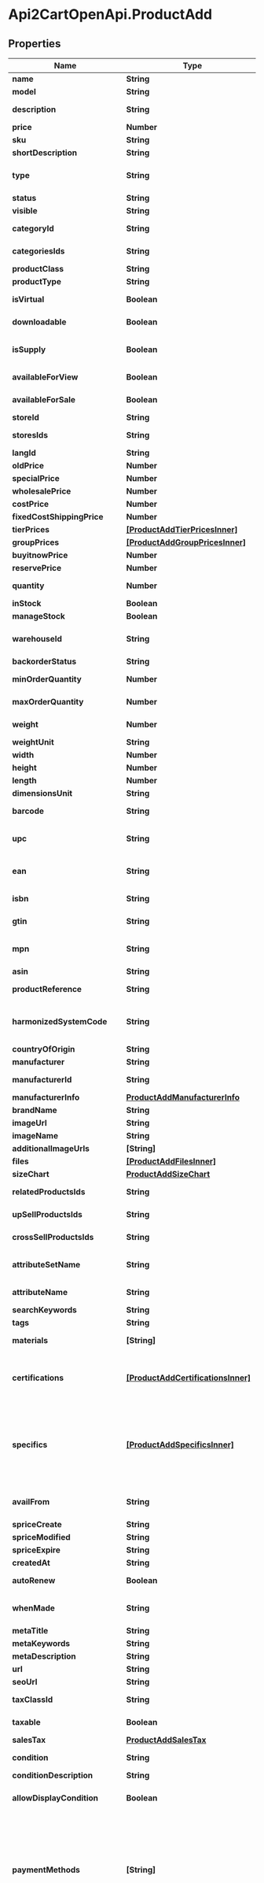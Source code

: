 # Api2CartOpenApi.ProductAdd

## Properties

Name | Type | Description | Notes
------------ | ------------- | ------------- | -------------
**name** | **String** | Defines product&#39;s name that has to be added | 
**model** | **String** | Defines product&#39;s model that has to be added | 
**description** | **String** | Defines product&#39;s description that has to be added | 
**price** | **Number** | Defines product&#39;s price that has to be added | 
**sku** | **String** | Defines product&#39;s sku that has to be added | [optional] 
**shortDescription** | **String** | Defines short description | [optional] 
**type** | **String** | Defines product&#39;s type | [optional] [default to &#39;simple&#39;]
**status** | **String** | Defines product&#39;s status | [optional] 
**visible** | **String** | Set visibility status | [optional] 
**categoryId** | **String** | Defines product add that is specified by category id | [optional] 
**categoriesIds** | **String** | Defines product add that is specified by comma-separated categories id | [optional] 
**productClass** | **String** | A categorization for the product | [optional] 
**productType** | **String** | A categorization for the product | [optional] 
**isVirtual** | **Boolean** | Defines whether the product is virtual | [optional] [default to false]
**downloadable** | **Boolean** | Defines whether the product is downloadable | [optional] [default to false]
**isSupply** | **Boolean** | If true, it indicates the product as a supply, otherwise it indicates that it is a finished product. | [optional] [default to true]
**availableForView** | **Boolean** | Specifies the set of visible/invisible products for users | [optional] [default to true]
**availableForSale** | **Boolean** | Specifies the set of visible/invisible products for sale | [optional] [default to true]
**storeId** | **String** | Store Id | [optional] 
**storesIds** | **String** | Assign product to the stores that is specified by comma-separated stores&#39; id | [optional] 
**langId** | **String** | Language id | [optional] 
**oldPrice** | **Number** | Defines product&#39;s old price | [optional] 
**specialPrice** | **Number** | Defines product&#39;s model that has to be added | [optional] 
**wholesalePrice** | **Number** | Defines product&#39;s sale price | [optional] 
**costPrice** | **Number** | Defines new product&#39;s cost price | [optional] 
**fixedCostShippingPrice** | **Number** | Specifies product&#39;s fixed cost shipping price | [optional] 
**tierPrices** | [**[ProductAddTierPricesInner]**](ProductAddTierPricesInner.md) | Defines product&#39;s tier prices | [optional] 
**groupPrices** | [**[ProductAddGroupPricesInner]**](ProductAddGroupPricesInner.md) | Defines product&#39;s group prices | [optional] 
**buyitnowPrice** | **Number** | Defines buy it now value | [optional] 
**reservePrice** | **Number** | Defines reserve price value | [optional] 
**quantity** | **Number** | Defines product&#39;s quantity that has to be added | [optional] [default to 0]
**inStock** | **Boolean** | Set stock status | [optional] 
**manageStock** | **Boolean** | Defines inventory tracking for product | [optional] 
**warehouseId** | **String** | This parameter is used for selecting a warehouse where you need to set/modify a product quantity. | [optional] 
**backorderStatus** | **String** | Set backorder status | [optional] 
**minOrderQuantity** | **Number** | The minimum quantity an order must contain, to be eligible to purchase this product. | [optional] 
**maxOrderQuantity** | **Number** | The maximum quantity an order can contain when purchasing the product. | [optional] 
**weight** | **Number** | Weight | [optional] [default to 0]
**weightUnit** | **String** | Weight Unit | [optional] 
**width** | **Number** | Defines product&#39;s width | [optional] 
**height** | **Number** | Defines product&#39;s height | [optional] 
**length** | **Number** | Defines product&#39;s length | [optional] 
**dimensionsUnit** | **String** | Weight Unit | [optional] 
**barcode** | **String** | A barcode is a unique code composed of numbers used as a product identifier. | [optional] 
**upc** | **String** | Universal Product Code. A UPC (UPC-A) is a commonly used identifer for many different products. | [optional] 
**ean** | **String** | European Article Number. An EAN is a unique 8 or 13-digit identifier that many industries (such as book publishers) use to identify products. | [optional] 
**isbn** | **String** | International Standard Book Number. An ISBN is a unique identifier for books. | [optional] 
**gtin** | **String** | Global Trade Item Number. An GTIN is an identifier for trade items. | [optional] 
**mpn** | **String** | Manufacturer Part Number. A MPN is an identifier of a particular part design or material used. | [optional] 
**asin** | **String** | Amazon Standard Identification Number. | [optional] 
**productReference** | **String** | Groups all variations, that you want to combine into one product. | [optional] 
**harmonizedSystemCode** | **String** | Harmonized System Code. An HSC is a 6-digit identifier that allows participating countries to classify traded goods on a common basis for customs purposes | [optional] 
**countryOfOrigin** | **String** | The country where the inventory item was made | [optional] 
**manufacturer** | **String** | Defines product&#39;s manufacturer | [optional] 
**manufacturerId** | **String** | Defines product&#39;s manufacturer by manufacturer_id | [optional] 
**manufacturerInfo** | [**ProductAddManufacturerInfo**](ProductAddManufacturerInfo.md) |  | [optional] 
**brandName** | **String** | Defines product brand name | [optional] 
**imageUrl** | **String** | Image Url | [optional] 
**imageName** | **String** | Defines image&#39;s name | [optional] 
**additionalImageUrls** | **[String]** | Image Url | [optional] 
**files** | [**[ProductAddFilesInner]**](ProductAddFilesInner.md) | File Url | [optional] 
**sizeChart** | [**ProductAddSizeChart**](ProductAddSizeChart.md) |  | [optional] 
**relatedProductsIds** | **String** | Defines product&#39;s related products ids that has to be added | [optional] 
**upSellProductsIds** | **String** | Defines product&#39;s up-sell products ids that has to be added | [optional] 
**crossSellProductsIds** | **String** | Defines product&#39;s cross-sell products ids that has to be added | [optional] 
**attributeSetName** | **String** | Defines product’s attribute set name in Magento | [optional] [default to &#39;Default&#39;]
**attributeName** | **String** | Defines product’s attribute name separated with a comma in Magento | [optional] 
**searchKeywords** | **String** | Defines unique search keywords | [optional] 
**tags** | **String** | Product tags | [optional] 
**materials** | **[String]** | A list of material strings for materials used in the product. | [optional] 
**certifications** | [**[ProductAddCertificationsInner]**](ProductAddCertificationsInner.md) | An array of product certifications. The list of possible certifications can be obtained using the \&quot;&lt;i&gt;category.info&lt;/i&gt;\&quot; method (&lt;i&gt;additional_fields-&gt;rules-&gt;product_certifications&lt;/i&gt;). | [optional] 
**specifics** | [**[ProductAddSpecificsInner]**](ProductAddSpecificsInner.md) | An array of Item Specific Name/Value pairs used by the seller to provide descriptive details of an item in a structured manner.         The list of possible specifications can be obtained using the category.info method (additional_fields-&gt;product_specifics).         &lt;b&gt;The structure of the parameter is different for specific platforms.&lt;/b&gt; | [optional] 
**availFrom** | **String** | Allows to schedule a time in the future that the item becomes available. The value should be greater than the current date and time. | [optional] 
**spriceCreate** | **String** | Defines the date of special price creation | [optional] 
**spriceModified** | **String** | Defines the date of special price modification | [optional] 
**spriceExpire** | **String** | Defines the term of special price offer duration | [optional] 
**createdAt** | **String** | Defines the date of entity creation | [optional] 
**autoRenew** | **Boolean** | When true, automatically renews a listing upon its expiration. | [optional] [default to false]
**whenMade** | **String** | An enumerated string for the era in which the maker made the product. | [optional] [default to &#39;made_to_order&#39;]
**metaTitle** | **String** | Defines unique meta title for each entity | [optional] 
**metaKeywords** | **String** | Defines unique meta keywords for each entity | [optional] 
**metaDescription** | **String** | Defines unique meta description of a entity | [optional] 
**url** | **String** | Defines unique product&#39;s URL | [optional] 
**seoUrl** | **String** | Defines unique URL for SEO | [optional] 
**taxClassId** | **String** | Defines tax classes where entity has to be added | [optional] 
**taxable** | **Boolean** | Specifies whether a tax is charged | [optional] [default to true]
**salesTax** | [**ProductAddSalesTax**](ProductAddSalesTax.md) |  | [optional] 
**condition** | **String** | The human-readable label for the condition (e.g., \&quot;New\&quot;). | [optional] 
**conditionDescription** | **String** | Detailed description of the product condition. | [optional] 
**allowDisplayCondition** | **Boolean** | Flag used to determine whether the product condition is shown to the customer on the product page. | [optional] 
**paymentMethods** | **[String]** | Identifies the payment method (such as PayPal) that the seller will accept when the buyer pays for the item. Look at cart.info method response for allowed values.&lt;hr&gt;&lt;div style&#x3D;\&quot;font-style:normal\&quot;&gt;Param structure:&lt;div style&#x3D;\&quot;margin-left: 2%;\&quot;&gt;&lt;code style&#x3D;\&quot;padding:0; background-color:#ffffff;font-size:85%;font-family:monospace;\&quot;&gt;payment_methods[0] &#x3D; string&lt;/br&gt;payment_methods[1] &#x3D; string&lt;/br&gt;&lt;/code&gt;&lt;/div&gt;&lt;/div&gt; | [optional] 
**paypalEmail** | **String** | Valid PayPal email address for the PayPal account that the seller will use if they offer PayPal as a payment method for the listing. | [optional] 
**shippingTemplateId** | **Number** | The numeric ID of the shipping template associated with the products in Etsy. You can find possible values in the \&quot;cart.info\&quot; API method response, in the field shipping_zones[]-&gt;id. | [optional] [default to 0]
**shippingDetails** | [**[ProductAddShippingDetailsInner]**](ProductAddShippingDetailsInner.md) | The shipping details, including flat and calculated shipping costs and shipping insurance costs. Look at cart.info method response for allowed values.&lt;hr&gt;&lt;div style&#x3D;\&quot;font-style:normal\&quot;&gt;Param structure:&lt;div style&#x3D;\&quot;margin-left: 2%;\&quot;&gt;&lt;code style&#x3D;\&quot;padding:0; background-color:#ffffff;font-size:85%;font-family:monospace;\&quot;&gt;shipping_details[0][&lt;b&gt;shipping_type&lt;/b&gt;] &#x3D; string &lt;/br&gt;shipping_details[0][&lt;b&gt;shipping_service&lt;/b&gt;] &#x3D; string&lt;/br&gt;shipping_details[0][&lt;b&gt;shipping_cost&lt;/b&gt;] &#x3D; decimal&lt;/br&gt;shipping_details[1][&lt;b&gt;shipping_type&lt;/b&gt;] &#x3D; string &lt;/br&gt;shipping_details[1][&lt;b&gt;shipping_service&lt;/b&gt;] &#x3D; string&lt;/br&gt;shipping_details[1][&lt;b&gt;shipping_cost&lt;/b&gt;] &#x3D; decimal&lt;/br&gt;&lt;/code&gt;&lt;/div&gt;&lt;/div&gt; | [optional] 
**isFreeShipping** | **Boolean** | Specifies product&#39;s free shipping flag that has to be added | [optional] 
**deliveryCode** | **String** | The delivery promise that applies to offer | [optional] 
**deliveryType** | **String** | Defines the type of the delivery. | [optional] 
**deliveryTime** | **Number** | Defines delivery time in days. | [optional] 
**deliveryOptionIds** | **String** | Defines delivery options for product by ids. | [optional] 
**packageDetails** | [**ProductAddPackageDetails**](ProductAddPackageDetails.md) |  | [optional] 
**logisticInfo** | [**[ProductAddLogisticInfoInner]**](ProductAddLogisticInfoInner.md) | Defines product&#39;s logistic channel settings | [optional] 
**listingDuration** | **String** | Describes the number of days the seller wants the listing to be active. Look at cart.info method response for allowed values. | [optional] 
**listingType** | **String** | Indicates the selling format of the marketplace listing. | [optional] [default to &#39;FixedPrice&#39;]
**categoryType** | **String** | Specifies the type of category (e.g., apparel or other) for the product being added. | [optional] 
**returnAccepted** | **Boolean** | Indicates whether the seller allows the buyer to return the item. | [optional] 
**sellerProfiles** | [**ProductAddSellerProfiles**](ProductAddSellerProfiles.md) |  | [optional] 
**auctionConfidentialityLevel** | **String** | This allows buyers to remain anonymous when the bid or buy an item. | [optional] 
**bestOffer** | [**ProductAddBestOffer**](ProductAddBestOffer.md) |  | [optional] 
**productionPartnerIds** | **String** | Defines product&#39;s production partner ids that has to be added | [optional] 
**marketplaceItemProperties** | **String** | String containing the JSON representation of the supplied data | [optional] 
**clearCache** | **Boolean** | Is cache clear required | [optional] [default to true]
**viewedCount** | **Number** | Specifies the number of product&#39;s reviews | [optional] [default to 0]
**orderedCount** | **Number** | Defines how many times the product was ordered | [optional] [default to 0]
**shopSectionId** | **Number** | Add Shop Section Id | [optional] 
**returnPolicyId** | **Number** | Add Return Policy Id | [optional] 
**personalizationDetails** | [**ProductAddPersonalizationDetails**](ProductAddPersonalizationDetails.md) |  | [optional] 



